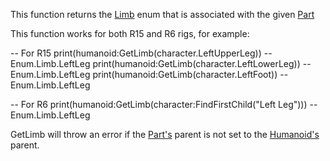 This function returns the [Limb](https://developer.roblox.com/en-us/api-reference/enum/Limb) enum that is associated with the given [Part](https://developer.roblox.com/en-us/api-reference/class/Part)

This function works for both R15 and R6 rigs, for example:

\-- For R15
print(humanoid:GetLimb(character.LeftUpperLeg)) -- Enum.Limb.LeftLeg
print(humanoid:GetLimb(character.LeftLowerLeg)) -- Enum.Limb.LeftLeg
print(humanoid:GetLimb(character.LeftFoot)) -- Enum.Limb.LeftLeg

-- For R6
print(humanoid:GetLimb(character:FindFirstChild("Left Leg"))) -- Enum.Limb.LeftLeg

GetLimb will throw an error if the [Part's](https://developer.roblox.com/en-us/api-reference/class/Part) parent is not set to the [Humanoid's](https://developer.roblox.com/en-us/api-reference/class/Humanoid) parent.